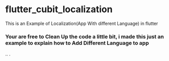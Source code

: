 # flutter_cubit_localization

This is an Example of Localization(App With different Language) in flutter

### Your are free to Clean Up the code a little bit, i made this just an example to explain how to Add Different Language to app
..
.
